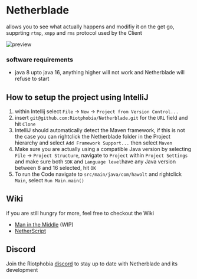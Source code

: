 # Netherblade

allows you to see what actually happens and modifiy it on the get go, supprting `rtmp`, `xmpp` and `rms` protocol used by the Client

![preview](https://i.postimg.cc/QCjtyxsd/Untitled2.png)

### software requirements

* java 8 upto java 16, anything higher will not work and Netherblade will refuse to start

## How to setup the project using IntelliJ

1. within Intellij select `File` -> `New` -> `Project from Version Control...`
2. insert `git@github.com:Riotphobia/Netherblade.git` for the `URL` field and hit `Clone`
3. IntelliJ should automatically detect the Maven framework, if this is not the case you can rightclick the Netherblade folder in the Project hierarchy and select `Add Framework Support...` then select `Maven`
4. Make sure you are actually using a compatible Java version by selecting `File` -> `Project Structure`, navigate to `Project` within `Project Settings` and make sure both `SDK` and `Language level`have any Java version between 8 and 16 selected, hit `OK`
5. To run the Code navigate to `src/main/java/com/hawolt` and rightclick `Main`, select `Run Main.main()`

## Wiki

if you are still hungry for more, feel free to checkout the Wiki

* [Man in the Middle](https://github.com/Riotphobia/Netherblade/wiki/Man-in-the-Middle) (WIP)
* [NetherScript](https://github.com/Riotphobia/Netherblade/wiki/NetherScript)

## Discord

Join the Riotphobia [discord](https://discord.gg/JRDwxFxW7m) to stay up to date with Netherblade and its development
